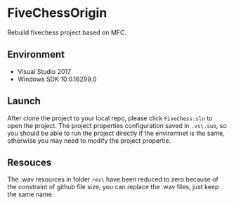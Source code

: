 # FiveChessOrigin
Rebuild fivechess project based on MFC.

## Environment
* Visual Studio 2017
* Windows SDK 10.0.16299.0

## Launch
After clone the project to your local repo, please click `FiveChess.sln` to open the project.
The project properties configuration saved in `.vs\.suo`, so you should be able to run the project directly if the enviromnet is the same, otherwise you may need to modify the project propertie.

## Resouces
The .wav resources in folder `res\` have been reduced to zero because of the constraint of github file size, you can replace the .wav files, just keep the same name.
